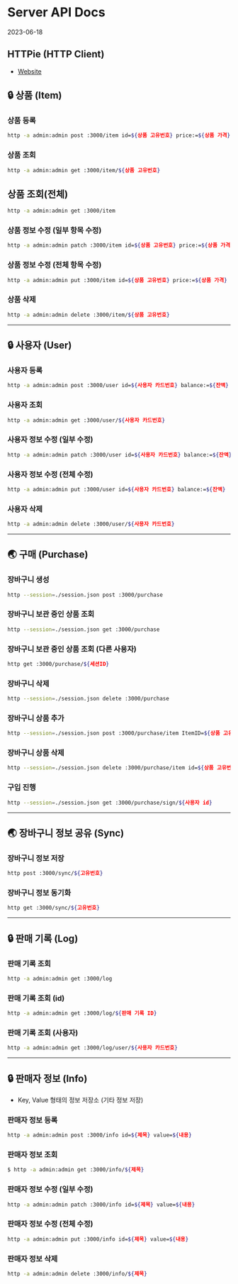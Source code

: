 # Server API Docs
2023-06-18

## HTTPie (HTTP Client)
- [Website](https://httpie.io/)

## 🔒 상품 (Item)

### 상품 등록
```bash
http -a admin:admin post :3000/item id=${상품 고유번호} price:=${상품 가격} count:=${상품 개수}
```

### 상품 조회
```bash
http -a admin:admin get :3000/item/${상품 고유번호}
```

## 상품 조회(전체)
```bash
http -a admin:admin get :3000/item
```

### 상품 정보 수정 (일부 항목 수정)
```bash
http -a admin:admin patch :3000/item id=${상품 고유번호} price:=${상품 가격} count:=${상품 개수}
```

### 상품 정보 수정 (전체 항목 수정)
```bash
http -a admin:admin put :3000/item id=${상품 고유번호} price:=${상품 가격} count:=${상품 개수}
```

### 상품 삭제
```bash
http -a admin:admin delete :3000/item/${상품 고유번호}
```

---
## 🔒 사용자 (User)

### 사용자 등록
```bash
http -a admin:admin post :3000/user id=${사용자 카드번호} balance:=${잔액}
```

### 사용자 조회
```bash
http -a admin:admin get :3000/user/${사용자 카드번호}
```

### 사용자 정보 수정 (일부 수정)
```bash
http -a admin:admin patch :3000/user id=${사용자 카드번호} balance:=${잔액}
```

### 사용자 정보 수정 (전체 수정)
```bash
http -a admin:admin put :3000/user id=${사용자 카드번호} balance:=${잔액}
```

### 사용자 삭제
```bash
http -a admin:admin delete :3000/user/${사용자 카드번호}
```

---
## 🌏 구매 (Purchase)

### 장바구니 생성
```bash
http --session=./session.json post :3000/purchase
```

### 장바구니 보관 중인 상품 조회
```bash
http --session=./session.json get :3000/purchase
```

### 장바구니 보관 중인 상품 조회 (다른 사용자)
```bash
http get :3000/purchase/${세션ID}
```

### 장바구니 삭제
```bash
http --session=./session.json delete :3000/purchase
```

### 장바구니 상품 추가
```bash
http --session=./session.json post :3000/purchase/item ItemID=${상품 고유번호} count:=${상품 개수}
```

### 장바구니 상품 삭제
```bash
http --session=./session.json delete :3000/purchase/item id=${상품 고유번호} count:={삭제할 상품 개수}
```

### 구입 진행
```bash
http --session=./session.json get :3000/purchase/sign/${사용자 id}
```

---
## 🌏 장바구니 정보 공유 (Sync)

### 장바구니 정보 저장
```bash
http post :3000/sync/${고유번호}
```

### 장바구니 정보 동기화
```bash
http get :3000/sync/${고유번호}
```

---
## 🔒 판매 기록 (Log)

### 판매 기록 조회
```bash
http -a admin:admin get :3000/log
```

### 판매 기록 조회 (id)
```bash
http -a admin:admin get :3000/log/${판매 기록 ID}
```

### 판매 기록 조회 (사용자)
```bash
http -a admin:admin get :3000/log/user/${사용자 카드번호}
```

---
## 🔒 판매자 정보 (Info)
- Key, Value 형태의 정보 저장소 (기타 정보 저장)

### 판매자 정보 등록
```bash
http -a admin:admin post :3000/info id=${제목} value=${내용}
```

### 판매자 정보 조회
```bash
$ http -a admin:admin get :3000/info/${제목}
```

### 판매자 정보 수정 (일부 수정)
```bash
http -a admin:admin patch :3000/info id=${제목} value=${내용}
```

### 판매자 정보 수정 (전체 수정)
```bash
http -a admin:admin put :3000/info id=${제목} value=${내용}
```


### 판매자 정보 삭제
```bash
http -a admin:admin delete :3000/info/${제목}
```